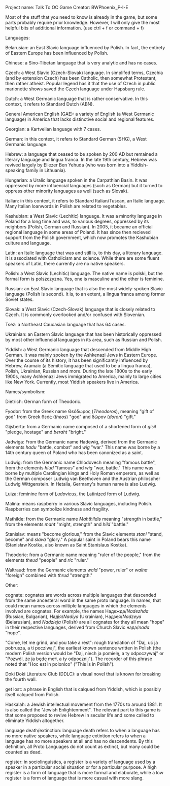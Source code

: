 Project name: Talk To OC Game
Creator: BWPhoenix_P-I-E


Most of the stuff that you need to know is already in the game, but some parts probably require prior knowledge. However, I will only give the most helpful bits of additional information. (use ctrl + f or command + f)

     
Languages:

  Belarusian: an East Slavic language influenced by Polish. In fact, the entirety of Eastern Europe has been influenced by Polish.
  
  Chinese: a Sino-Tibetan language that is very analytic and has no cases.
  
  Czech: a West Slavic (Czech-Slovak) language. In simplifed terms, Czechia (and by extension Czech) has been Catholic, then somewhat Protestant, then rather atheist. Popular legend has it that the use of Czech in public marionette shows saved the Czech language under Hapsburg rule.
  
  Dutch: a West Germanic language that is rather conservative. In this context, it refers to Standard Dutch (ABN).
  
  General American English (GAE): a variety of English (a West Germanic language) in America that lacks distinctive social and regional features.
  
  Georgian: a Kartvelian language with 7 cases.
  
  German: in this context, it refers to Standard German (SHG), a West Germanic language.
  
  Hebrew: a language that ceased to be spoken by 200 AD but remained a literary language and lingua franca. In the late 19th century, Hebrew was revived largely by Eliezer Ben Yehuda (who was born into a Yiddish-speaking family in Lithuania).
  
  Hungarian: a Uralic language spoken in the Carpathian Basin. It was oppressed by more influencial languages (such as German) but it turned to oppress other minority languages as well (such as Slovak).
  
  Italian: in this context, it refers to Standard Italian/Tuscan, an Italic language. Many Italian loanwords in Polish are related to vegetables.
  
  Kashubian: a West Slavic (Lechitic) language. It was a minority language in Poland for a long time and was, to various degrees, oppressed by its neighbors (Polish, German and Russian). In 2005, it became an official regional language in some areas of Poland. It has since then recieved support from the Polish government, which now promotes the Kashubian culture and language.
  
  Latin: an Italic language that was and still is, to this day, a literary language. It is associated with Catholicism and science. While there are some fluent speakers of Latin, there currently are no native speakers.
  
  Polish: a West Slavic (Lechitic) language. The native name is polski, but the formal form is polszczyzna. Yes, one is masculine and the other is feminine.
  
  Russian: an East Slavic language that is also the most widely-spoken Slavic language (Polish is second). It is, to an extent, a lingua franca among former Soviet states.
  
  Slovak: a West Slavic (Czech-Slovak) language that is closely related to Czech. It is commonly overlooked and/or confused with Slovenian.
  
  Tsez: a Northeast Caucasian language that has 64 cases.
  
  Ukrainian: an Eastern Slavic language that has been historically oppressed by most other influencial languages in its area, such as Russian and Polish.
  
  Yiddish: a West Germanic language that descended from Middle High German. It was mainly spoken by the Ashkenazi Jews in Eastern Europe. Over the course of its history, it has been significantly influenced by Hebrew, Aramaic (a Semitic language that used to be a lingua franca), Polish, Ukrainian, Russian and more. During the late 1800s to the early 1900s, many Ashkenazi Jews immigrated to America, mainly to large cities like New York. Currently, most Yiddish speakers live in America.


Names/symbolism:

  Dietrich: German form of Theodoric.
  
  Fyodor: from the Greek name Θεόδωρος (_Theodoros_), meaning "gift of god" from Greek θεός (_theos_) "god" and δῶρον (_doron_) "gift."
  
  Gijsberta: from a Germanic name composed of a shortened form of _gisil_ "pledge, hostage" and _beraht_ "bright."
  
  Jadwiga: From the Germanic name Hadewig, derived from the Germanic elements _hadu_ "battle, combat" and _wig_ "war." This name was borne by a 14th century queen of Poland who has been canonized as a saint.
  
  Ludwig: from the Germanic name Chlodovech meaning "famous battle", from the elements _hlud_ "famous" and _wig_ "war, battle." This name was borne by multiple Carolingian kings and Holy Roman emperors, as well as the German composer Ludwig van Beethoven and the Austrian philospher Ludwig Wittgenstein. In Hetalia, Germany's human name is also Ludwig.
  
  Luiza: feminine form of _Ludovicus_, the Latinized form of Ludwig.
  
  Malina: means raspberry in various Slavic languages, including Polish. Raspberries can symbolize kindness and fragility.
  
  Mathilde: from the Germanic name _Mahthildis_ meaning "strength in battle," from the elements _maht_ "might, strength" and _hild_ "battle."
  
  Stanislav: means "become glorious," from the Slavic elements _stani_ "stand, become" and _slava_ "glory." A popular saint in Poland bears this name (Stanisław Kostka, also known as Saint Stanislaus Kostka).
  
  Theodoric: from a Germanic name meaning "ruler of the people," from the elements _theud_ "people" and _ric_ "ruler."
  
  Waltraud: from the Germanic elements _wald_ "power, ruler" or _walha_ "foreign" combined with _thrud_ "strength."


Other:

  cognate: cognates are words across multiple languages that descended from the same ancesteral word in the same proto language. In names, that could mean names across miltiple languages in which the elements involved are cognates. For example, the names Надежда/_Nadezhda_ (Russian, Bulgarian), Надія/_Nadiya_ (Ukrainian), Надзея/_Nadzeya_ (Belarusian), and _Nadzieja_ (Polish) are all cognates for they all mean "hope" in their respective languages, derived from Church Slavic нада/_nada_ "hope".
  
  "Come, let me grind, and you take a rest": rough translation of "Daj, uć ja pobrusza, a ti pocziwaj", the earliest known sentence written in Polish (the modern Polish version would be "Daj, niech ja pomielę, a ty odpoczywaj" or "Pozwól, że ja będę mełł, a ty odpocznij"). The recorder of this phrase noted that "Hoc est in polonico" ("This is in Polish").
  
  Doki Doki Literature Club (DDLC): a visual novel that is known for breaking the fourth wall.
  
  get lost: a phrase in English that is calqued from Yiddish, which is possibly itself calqued from Polish.
  
  Haskalah: a Jewish intellectual movement from the 1770s to around 1881. It is also called the "Jewish Enlightenment". The relevant part to this game is that some proposed to revive Hebrew in secular life and some called to eliminate Yiddish altogether.
  
  language death/extinction: language death refers to when a language has no more native speakers, while language extintion refers to when a language has no more speakers at all and has no descendents. By this definition, all Proto Languages do not count as extinct, but many could be counted as dead.
  
  register: in sociolinguistics, a register is a variety of language used by a speaker in a particular social situation or for a particular purpose. A high register is a form of language that is more formal and elaborate, while a low register is a form of language that is more casual with more slang.
